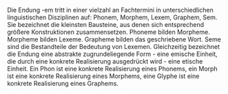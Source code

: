 Die Endung -em tritt in einer vielzahl an Fachtermini in unterschiedlichen linguistischen Disziplinen auf: Phonem, Morphem, Lexem, Graphem, Sem. 
Sie bezeichnet die kleinsten Bausteine, aus denen sich entsprechend größere Konstruktionen zusammensetzen. 
Phoneme bilden Morpheme. Morpheme bilden Lexeme. Grapheme bilden das geschriebene Wort. Seme sind die Bestandteile der Bedeutung von Lexemen. 
Gleichzeitig bezeichnet die Endung eine abstrakte zugrundeliegende Form - eine emische Einheit, die durch eine konkrete Realisierung ausgedrückt wird - eine etische Einheit. 
Ein Phon ist eine konkrete Realisierung eines Phonems, ein Morph ist eine konkrete Realisierung eines Morphems, eine Glyphe ist eine konkrete Realisierung eines Graphems. 
